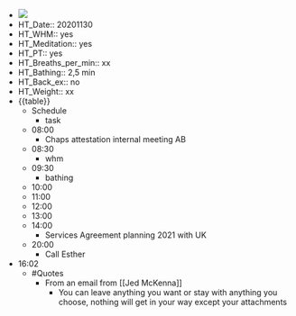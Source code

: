 - ![](https://firebasestorage.googleapis.com/v0/b/firescript-577a2.appspot.com/o/imgs%2Fapp%2FDavidsroam%2FLTczdp5X5T.png?alt=media&token=46a2e97c-13f1-4028-85dd-1660379a64f5)
- HT_Date:: 20201130
- HT_WHM:: yes
- HT_Meditation:: yes
- HT_PT:: yes
- HT_Breaths_per_min:: xx 
- HT_Bathing:: 2,5 min
- HT_Back_ex:: no
- HT_Weight:: xx
- {{table}} 
    - Schedule 
        - task
    - 08:00
        - Chaps attestation internal meeting AB
    - 08:30 
        - whm
    - 09:30 
        - bathing
    - 10:00 
    - 11:00 
    - 12:00
    - 13:00
    - 14:00 
        - Services Agreement planning 2021 with UK
    - 20:00
        - Call Esther
- 16:02
    - #Quotes
        - From an email from [[Jed McKenna]]
            - You can leave anything you want or stay with anything you choose, nothing will get in your way except your attachments
